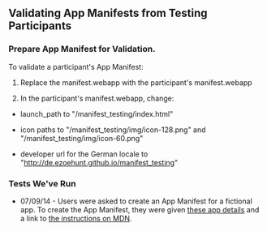 ## Validating App Manifests from Testing Participants 

### Prepare App Manifest for Validation.

To validate a participant's App Manifest:

1. Replace the manifest.webapp with the participant's manifest.webapp

2. In the participant's manifest.webapp, change:

* launch_path to "/manifest_testing/index.html"

* icon paths to "/manifest_testing/img/icon-128.png" and "/manifest_testing/img/icon-60.png"

* developer url for the German locale to "http://de.ezoehunt.github.io/manifest_testing"

### Tests We've Run
* 07/09/14 - Users were asked to create an App Manifest for a fictional app. To create the App Manifest, they were given <a href="http://brampitoyo.github.io/sample-marketplace-app/find-my-friends.html">these app details</a> and a link to <a href="https://developer.mozilla.org/en-US/Apps/Build/Manifest">the instructions on MDN</a>.

</html>